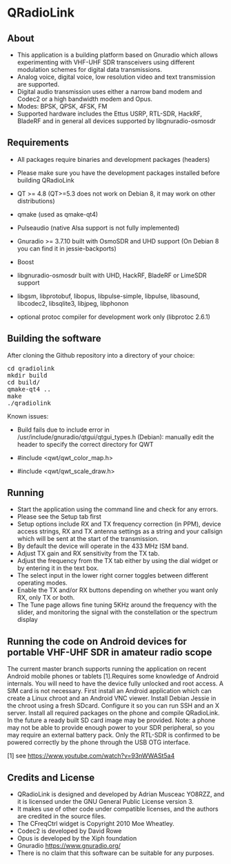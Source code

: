 QRadioLink
==========

About
-----
- This application is a building platform based on Gnuradio which allows experimenting with VHF-UHF SDR transceivers using different modulation schemes for digital data transmissions.
- Analog voice, digital voice, low resolution video and text transmission are supported.
- Digital audio transmission uses either a narrow band modem and Codec2 or a high bandwidth modem and Opus.
- Modes: BPSK, QPSK, 4FSK, FM
- Supported hardware includes the Ettus USRP, RTL-SDR, HackRF, BladeRF and in general all devices supported by libgnuradio-osmosdr
 

Requirements
------------
- All packages require binaries and development packages (headers)
- Please make sure you have the development packages installed before building QRadioLink

- QT >= 4.8 (QT>=5.3 does not work on Debian 8, it may work on other distributions)
- qmake (used as qmake-qt4)
- Pulseaudio (native Alsa support is not fully implemented) 
- Gnuradio >= 3.7.10 built with OsmoSDR and UHD support (On Debian 8 you can find it in jessie-backports)
- Boost 
- libgnuradio-osmosdr built with UHD, HackRF, BladeRF or LimeSDR support
- libgsm, libprotobuf, libopus, libpulse-simple, libpulse, libasound, libcodec2, libsqlite3, libjpeg, libphonon
- optional protoc compiler for development work only (libprotoc 2.6.1)


Building the software
---------------------

After cloning the Github repository into a directory of your choice:
<pre>
cd qradiolink
mkdir build 
cd build/
qmake-qt4 ..
make
./qradiolink
</pre>

Known issues:
- Build fails due to include error in /usr/include/gnuradio/qtgui/qtgui_types.h (Debian): manually edit the header to specify the correct directory for QWT

- #include <qwt/qwt_color_map.h>
- #include <qwt/qwt_scale_draw.h>



Running
-------
- Start the application using the command line and check for any errors.
- Please see the Setup tab first
- Setup options include RX and TX frequency correction (in PPM), device access strings, RX and TX antenna settings as a string and your callsign which will be sent at the start of the transmission.
- By default the device will operate in the 433 MHz ISM band.
- Adjust TX gain and RX sensitivity from the TX tab.
- Adjust the frequency from the TX tab either by using the dial widget or by entering it in the text box. 
- The select input in the lower right corner toggles between different operating modes.
- Enable the TX and/or RX buttons depending on whether you want only RX, only TX or both. 
- The Tune page allows fine tuning 5KHz around the frequency with the slider, and monitoring the signal with the constellation or the spectrum display


Running the code on Android devices for portable VHF-UHF SDR in amateur radio scope
-----------------------------------------------------------------------------------
The current master branch supports running the application on recent Android mobile phones or tablets [1].Requires some knowledge of Android internals.
You will need to have the device fully unlocked and root access. A SIM card is not necessary.
First install an Android application which can create a Linux chroot and an Android VNC viewer.
Install Debian Jessie in the chroot using a fresh SDcard. Configure it so you can run SSH and an X server.
Install all required packages on the phone and compile QRadioLink. In the future a ready built SD card image may be provided.
Note: a phone may not be able to provide enough power to your SDR peripheral, so you may require an external battery pack. Only the RTL-SDR is confirmed to be powered correctly by the phone through the USB OTG interface.

[1] see https://www.youtube.com/watch?v=93nWWASt5a4


Credits and License
-------------------
- QRadioLink is designed and developed by Adrian Musceac YO8RZZ, and it is licensed under the GNU General Public License version 3.
- It makes use of other code under compatible licenses, and the authors are credited in the source files.
- The CFreqCtrl widget is Copyright 2010 Moe Wheatley.
- Codec2 is developed by David Rowe
- Opus is developed by the Xiph foundation
- Gnuradio https://www.gnuradio.org/
- There is no claim that this software can be suitable for any purposes.

